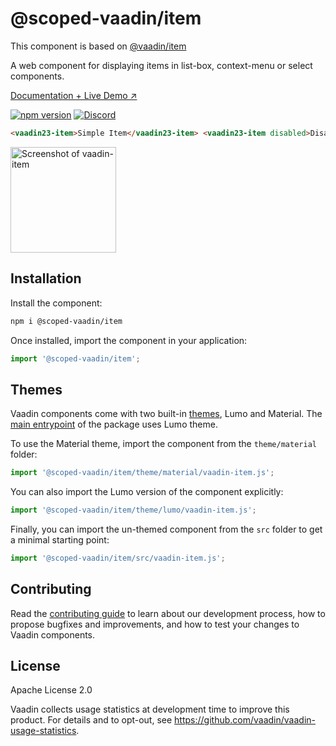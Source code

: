 # @scoped-vaadin/item

This component is based on [@vaadin/item](https://www.npmjs.com/package/@vaadin/item)

A web component for displaying items in list-box, context-menu or select components.

[Documentation + Live Demo ↗](https://vaadin.com/components/vaadin-item/html-examples)

[![npm version](https://badgen.net/npm/v/@scoped-vaadin/item)](https://www.npmjs.com/package/@scoped-vaadin/item)
[![Discord](https://img.shields.io/discord/732335336448852018?label=discord)](https://discord.gg/PHmkCKC)

```html
<vaadin23-item>Simple Item</vaadin23-item> <vaadin23-item disabled>Disabled Item</vaadin23-item>
```

[<img src="https://raw.githubusercontent.com/vaadin/vaadin-item/master/screenshot.png" width="169" alt="Screenshot of vaadin-item">](https://vaadin.com/components/vaadin-item)

## Installation

Install the component:

```sh
npm i @scoped-vaadin/item
```

Once installed, import the component in your application:

```js
import '@scoped-vaadin/item';
```

## Themes

Vaadin components come with two built-in [themes](https://vaadin.com/docs/latest/styling), Lumo and Material.
The [main entrypoint](https://github.com/vaadin/web-components/blob/master/packages/item/vaadin-item.js) of the package uses Lumo theme.

To use the Material theme, import the component from the `theme/material` folder:

```js
import '@scoped-vaadin/item/theme/material/vaadin-item.js';
```

You can also import the Lumo version of the component explicitly:

```js
import '@scoped-vaadin/item/theme/lumo/vaadin-item.js';
```

Finally, you can import the un-themed component from the `src` folder to get a minimal starting point:

```js
import '@scoped-vaadin/item/src/vaadin-item.js';
```

## Contributing

Read the [contributing guide](https://vaadin.com/docs/latest/contributing/overview) to learn about our development process, how to propose bugfixes and improvements, and how to test your changes to Vaadin components.

## License

Apache License 2.0

Vaadin collects usage statistics at development time to improve this product.
For details and to opt-out, see https://github.com/vaadin/vaadin-usage-statistics.
